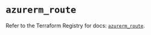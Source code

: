 # `azurerm_route`

Refer to the Terraform Registry for docs: [`azurerm_route`](https://registry.terraform.io/providers/hashicorp/azurerm/3.88.0/docs/resources/route).
